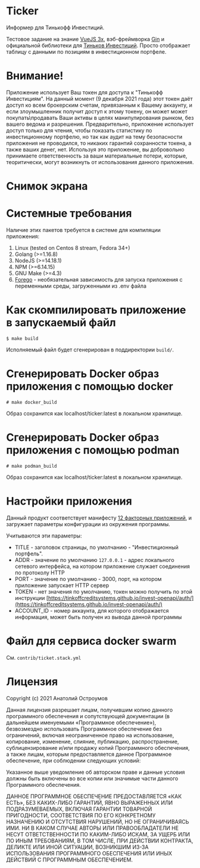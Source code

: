 Ticker
========================
Информер для Тинькофф Инвестиций.

Тестовое задание на знание [VueJS 3x](https://v3.vuejs.org), 
вэб-фреймворка [Gin](github.com/gin-gonic/gin) и официальной библиотеки для 
[Тиньков Инвестиций](https://tinkoffcreditsystems.github.io/invest-openapi/).
Просто отображает таблицу с данными по позициям в инвестиционном портфеле.

Внимание!
================================
Приложение использует Ваш токен для доступа к "Тинькофф Инвестициям".
На данный момент (9 декабря 2021 года) этот токен даёт доступ ко всем брокерским счетам, привязанным к Вашему аккаунту,
и если злоумышленник получит доступ к этому токену, он может может покупать\продавать Ваши активы
в целях манипулирования рынком, без вашего ведома и разрешения.
Предварительно, приложение использует доступ только для чтения, чтобы показать статистику по
инвестиционному портфелю, но так как аудит на тему безопасности приложения не проводился,
то никаких гарантий сохранности токена, а также ваших денег, нет.
Используя это приложение, вы добровольно принимаете ответственность за ваши материальные потери,
которые, теоритически, могут возникнуть от использования данного приложения.

Снимок экрана
================================

Системные требования
==================================
Наличие этих пакетов требуется в системе для компиляции приложения:

1. Linux (tested on Centos 8 stream, Fedora 34+)
2. Golang (>=1.16.8)
3. NodeJS (>=14.18.1)
4. NPM (>=6.14.15)
5. GNU Make (>=4.3)
6. [Forego](https://github.com/ddollar/forego) - необязательная зависимость для запуска приложения с переменными среды, загруженными из .env файла 

Как скомпилировать приложение в запускаемый файл
==================================

```shell
$ make build
```
Исполняемый файл будет сгенерирован в поддиректории `build/`.

Сгенерировать Docker образ приложения с помощью docker
===================================
```shell
# make docker_build
```
Образ сохранится как localhost/ticker:latest в локальном хранилище.

Сгенерировать Docker образ приложения с помощью podman
===================================
```shell
# make podman_build 
```
Образ сохранится как localhost/ticker:latest в локальном хранилище.


Настройки приложения
====================================
Данный продукт соответствует манифесту 
[12 факторных приложений](https://12factor.net/ru/config), и загружает параметры конфигурации из окружения программы.

Учитываются эти параметры:

- TITLE - заголовок страницы, по умолчанию - "Инвестиционный портфель".
- ADDR - значение по умолчанию `127.0.0.1` - адрес локального сетевого интерфейса, на котором приложение служает соединения по протоколу HTTP
- PORT - значение по умолчанию - 3000, порт, на котором приложение запускает HTTP сервер
- TOKEN - нет значения по умолчанию, токен можно получить по этой инструкции [https://tinkoffcreditsystems.github.io/invest-openapi/auth/](https://tinkoffcreditsystems.github.io/invest-openapi/auth/)
- ACCOUNT_ID - номер аккаунта, для которого отображается информация, может быть получен из вывода данной программы

Файл для сервиса docker swarm
=====================================
См. `contrib/ticket.stack.yml`

Лицензия
======================================

Copyright (c) 2021 Анатолий Остроумов

Данная лицензия разрешает лицам, получившим копию данного программного обеспечения и сопутствующей документации (в дальнейшем именуемыми «Программное обеспечение»), безвозмездно использовать Программное обеспечение без ограничений, включая неограниченное право на использование, копирование, изменение, слияние, публикацию, распространение, сублицензирование и/или продажу копий Программного обеспечения, а также лицам, которым предоставляется данное Программное обеспечение, при соблюдении следующих условий:

Указанное выше уведомление об авторском праве и данные условия должны быть включены во все копии или значимые части данного Программного обеспечения.

ДАННОЕ ПРОГРАММНОЕ ОБЕСПЕЧЕНИЕ ПРЕДОСТАВЛЯЕТСЯ «КАК ЕСТЬ», БЕЗ КАКИХ-ЛИБО ГАРАНТИЙ, ЯВНО ВЫРАЖЕННЫХ ИЛИ ПОДРАЗУМЕВАЕМЫХ, ВКЛЮЧАЯ ГАРАНТИИ ТОВАРНОЙ ПРИГОДНОСТИ, СООТВЕТСТВИЯ ПО ЕГО КОНКРЕТНОМУ НАЗНАЧЕНИЮ И ОТСУТСТВИЯ НАРУШЕНИЙ, НО НЕ ОГРАНИЧИВАЯСЬ ИМИ. НИ В КАКОМ СЛУЧАЕ АВТОРЫ ИЛИ ПРАВООБЛАДАТЕЛИ НЕ НЕСУТ ОТВЕТСТВЕННОСТИ ПО КАКИМ-ЛИБО ИСКАМ, ЗА УЩЕРБ ИЛИ ПО ИНЫМ ТРЕБОВАНИЯМ, В ТОМ ЧИСЛЕ, ПРИ ДЕЙСТВИИ КОНТРАКТА, ДЕЛИКТЕ ИЛИ ИНОЙ СИТУАЦИИ, ВОЗНИКШИМ ИЗ-ЗА ИСПОЛЬЗОВАНИЯ ПРОГРАММНОГО ОБЕСПЕЧЕНИЯ ИЛИ ИНЫХ ДЕЙСТВИЙ С ПРОГРАММНЫМ ОБЕСПЕЧЕНИЕМ. 
